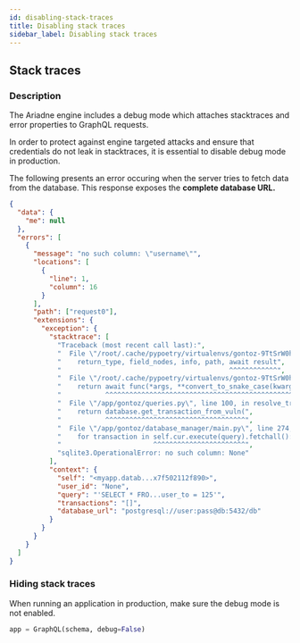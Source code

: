```yaml
---
id: disabling-stack-traces
title: Disabling stack traces
sidebar_label: Disabling stack traces
---
```


## Stack traces

### Description

The Ariadne engine includes a debug mode which attaches stacktraces and error properties to GraphQL requests.

In order to protect against engine targeted attacks and ensure that credentials do not leak in stacktraces, it is essential to disable debug mode in production.

The following presents an error occuring when the server tries to fetch data from the database. This response exposes the **complete database URL.**

```json
{
  "data": {
    "me": null
  },
  "errors": [
    {
      "message": "no such column: \"username\"",
      "locations": [
        {
          "line": 1,
          "column": 16
        }
      ],
      "path": ["request0"],
      "extensions": {
        "exception": {
          "stacktrace": [
            "Traceback (most recent call last):",
            "  File \"/root/.cache/pypoetry/virtualenvs/gontoz-9TtSrW0h-py3.11/lib/python3.11/site-packages/graphql/execution/execute.py\", line 528, in await_result",
            "    return_type, field_nodes, info, path, await result",
            "                                          ^^^^^^^^^^^^",
            "  File \"/root/.cache/pypoetry/virtualenvs/gontoz-9TtSrW0h-py3.11/lib/python3.11/site-packages/ariadne/utils.py\", line 70, in async_wrapper",
            "    return await func(*args, **convert_to_snake_case(kwargs))",
            "           ^^^^^^^^^^^^^^^^^^^^^^^^^^^^^^^^^^^^^^^^^^^^^^^^^^",
            "  File \"/app/gontoz/queries.py\", line 100, in resolve_transactions",
            "    return database.get_transaction_from_vuln(",
            "           ^^^^^^^^^^^^^^^^^^^^^^^^^^^^^^^^^^^",
            "  File \"/app/gontoz/database_manager/main.py\", line 274, in get_transaction_from_vuln",
            "    for transaction in self.cur.execute(query).fetchall():",
            "                       ^^^^^^^^^^^^^^^^^^^^^^^",
            "sqlite3.OperationalError: no such column: None"
          ],
          "context": {
            "self": "<myapp.datab...x7f502112f890>",
            "user_id": "None",
            "query": "'SELECT * FRO...user_to = 125'",
            "transactions": "[]",
            "database_url": "postgresql://user:pass@db:5432/db"
          }
        }
      }
    }
  ]
}
```

### Hiding stack traces

When running an application in production, make sure the debug mode is not enabled.

```python
app = GraphQL(schema, debug=False)
```
